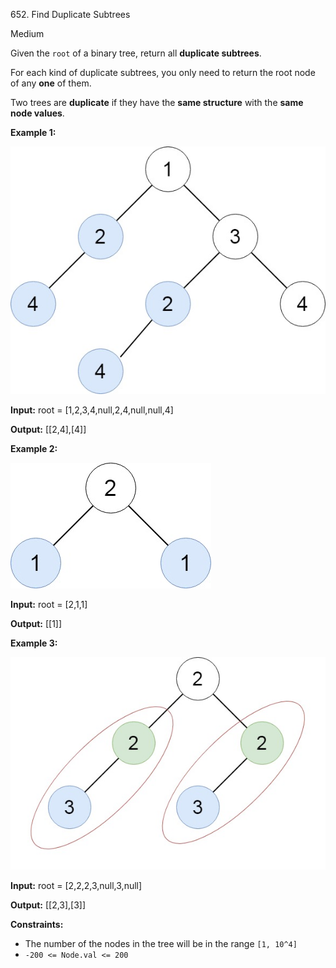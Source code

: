 652\. Find Duplicate Subtrees

Medium

Given the `root` of a binary tree, return all **duplicate subtrees**.

For each kind of duplicate subtrees, you only need to return the root node of any **one** of them.

Two trees are **duplicate** if they have the **same structure** with the **same node values**.

**Example 1:**

![](e1.jpg)

**Input:** root = [1,2,3,4,null,2,4,null,null,4]

**Output:** [[2,4],[4]]

**Example 2:**

![](e2.jpg)

**Input:** root = [2,1,1]

**Output:** [[1]]

**Example 3:**

![](e33.jpg)

**Input:** root = [2,2,2,3,null,3,null]

**Output:** [[2,3],[3]]

**Constraints:**

*   The number of the nodes in the tree will be in the range `[1, 10^4]`
*   `-200 <= Node.val <= 200`